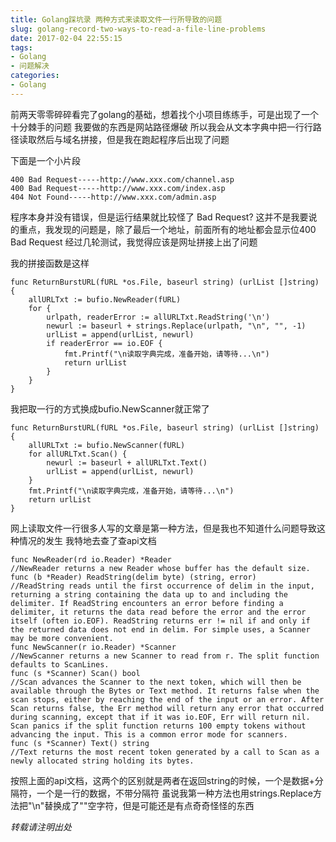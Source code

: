 ```yaml
---
title: Golang踩坑录 两种方式来读取文件一行所导致的问题
slug: golang-record-two-ways-to-read-a-file-line-problems
date: 2017-02-04 22:55:15
tags: 
- Golang
- 问题解决
categories: 
- Golang
---
```


前两天零零碎碎看完了golang的基础，想着找个小项目练练手，可是出现了一个十分棘手的问题
我要做的东西是网站路径爆破
所以我会从文本字典中把一行行路径读取然后与域名拼接，但是我在跑起程序后出现了问题

<!--more-->

下面是一个小片段
```
400 Bad Request-----http://www.xxx.com/channel.asp
400 Bad Request-----http://www.xxx.com/index.asp
404 Not Found-----http://www.xxx.com/admin.asp
```
程序本身并没有错误，但是运行结果就比较怪了
Bad Request?
这并不是我要说的重点，我发现的问题是，除了最后一个地址，前面所有的地址都会显示位400 Bad Request
经过几轮测试，我觉得应该是网址拼接上出了问题

我的拼接函数是这样
```golang
func ReturnBurstURL(fURL *os.File, baseurl string) (urlList []string) {
	allURLTxt := bufio.NewReader(fURL)
	for {
		urlpath, readerError := allURLTxt.ReadString('\n')
		newurl := baseurl + strings.Replace(urlpath, "\n", "", -1)
		urlList = append(urlList, newurl)
		if readerError == io.EOF {
			fmt.Printf("\n读取字典完成，准备开始，请等待...\n")
			return urlList
		}
	}
}

```

我把取一行的方式换成bufio.NewScanner就正常了
```golang
func ReturnBurstURL(fURL *os.File, baseurl string) (urlList []string) {
	allURLTxt := bufio.NewScanner(fURL)
	for allURLTxt.Scan() {
		newurl := baseurl + allURLTxt.Text()
		urlList = append(urlList, newurl)
	}
	fmt.Printf("\n读取字典完成，准备开始，请等待...\n")
	return urlList
}
```

网上读取文件一行很多人写的文章是第一种方法，但是我也不知道什么问题导致这种情况的发生
我特地去查了查api文档
```golang
func NewReader(rd io.Reader) *Reader
//NewReader returns a new Reader whose buffer has the default size. 
func (b *Reader) ReadString(delim byte) (string, error)
//ReadString reads until the first occurrence of delim in the input, returning a string containing the data up to and including the delimiter. If ReadString encounters an error before finding a delimiter, it returns the data read before the error and the error itself (often io.EOF). ReadString returns err != nil if and only if the returned data does not end in delim. For simple uses, a Scanner may be more convenient. 
func NewScanner(r io.Reader) *Scanner
//NewScanner returns a new Scanner to read from r. The split function defaults to ScanLines. 
func (s *Scanner) Scan() bool
//Scan advances the Scanner to the next token, which will then be available through the Bytes or Text method. It returns false when the scan stops, either by reaching the end of the input or an error. After Scan returns false, the Err method will return any error that occurred during scanning, except that if it was io.EOF, Err will return nil. Scan panics if the split function returns 100 empty tokens without advancing the input. This is a common error mode for scanners. 
func (s *Scanner) Text() string
//Text returns the most recent token generated by a call to Scan as a newly allocated string holding its bytes. 
```
按照上面的api文档，这两个的区别就是两者在返回string的时候，一个是数据+分隔符，一个是一行的数据，不带分隔符
虽说我第一种方法也用strings.Replace方法把"\n"替换成了""空字符，但是可能还是有点奇奇怪怪的东西


*转载请注明出处*